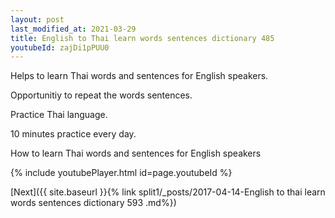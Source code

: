 ```yaml
---
layout: post
last_modified_at: 2021-03-29
title: English to Thai learn words sentences dictionary 485 
youtubeId: zajDi1pPUU0
---
```

 
 
Helps to learn Thai words and sentences for English speakers.

Opportunitiy to repeat the words sentences. 

Practice Thai language. 
 
10 minutes practice every day. 
 
How to learn Thai words and sentences for English speakers 
 
{% include youtubePlayer.html id=page.youtubeId %}
 
 
[Next]({{ site.baseurl }}{% link  split1/_posts/2017-04-14-English to thai learn words sentences dictionary 593 .md%})
 
